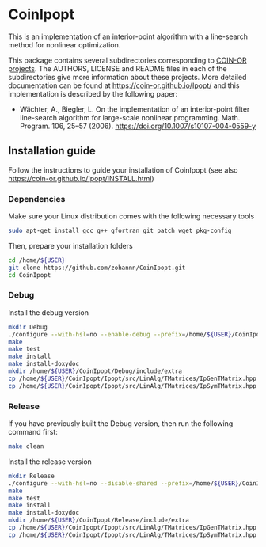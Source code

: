 # CoinIpopt
This is an implementation of an interior-point algorithm with a line-search method for nonlinear optimization. 

This package contains several subdirectories corresponding to [COIN-OR projects](www.coin-or.org). The AUTHORS, LICENSE and README files in 
each of the subdirectories give more information about these projects. More detailed documentation can be found at https://coin-or.github.io/Ipopt/ and 
this implementation is described by the following paper:
* Wächter, A., Biegler, L. On the implementation of an interior-point filter line-search algorithm for large-scale nonlinear programming. Math. Program. 106, 25–57 (2006). https://doi.org/10.1007/s10107-004-0559-y

## Installation guide

Follow the instructions to guide your installation of CoinIpopt (see also https://coin-or.github.io/Ipopt/INSTALL.html)

### Dependencies

Make sure your Linux distribution comes with the following necessary tools 
```Bash
sudo apt-get install gcc g++ gfortran git patch wget pkg-config
```
Then, prepare your installation folders
```Bash
cd /home/${USER}
git clone https://github.com/zohannn/CoinIpopt.git
cd CoinIpopt
```

### Debug
Install the debug version
```Bash
mkdir Debug
./configure --with-hsl=no --enable-debug --prefix=/home/${USER}/CoinIpopt/Debug
make
make test
make install
make install-doxydoc
mkdir /home/${USER}/CoinIpopt/Debug/include/extra
cp /home/${USER}/CoinIpopt/Ipopt/src/LinAlg/TMatrices/IpGenTMatrix.hpp /home/${USER}/CoinIpopt/Debug/include/extra/IpGenTMatrix.hpp
cp /home/${USER}/CoinIpopt/Ipopt/src/LinAlg/TMatrices/IpSymTMatrix.hpp /home/${USER}/CoinIpopt/Debug/include/extra/IpSymTMatrix.hpp
```

### Release
If you have previously built the Debug version, then run the following command first:
```Bash
make clean
```
Install the release version
```Bash
mkdir Release
./configure --with-hsl=no --disable-shared --prefix=/home/${USER}/CoinIpopt/Release
make
make test
make install
make install-doxydoc
mkdir /home/${USER}/CoinIpopt/Release/include/extra
cp /home/${USER}/CoinIpopt/Ipopt/src/LinAlg/TMatrices/IpGenTMatrix.hpp /home/${USER}/CoinIpopt/Release/include/extra/IpGenTMatrix.hpp
cp /home/${USER}/CoinIpopt/Ipopt/src/LinAlg/TMatrices/IpSymTMatrix.hpp /home/${USER}/CoinIpopt/Release/include/extra/IpSymTMatrix.hpp
```

